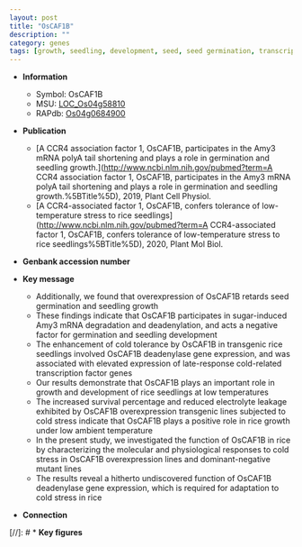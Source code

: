 ```yaml
---
layout: post
title: "OsCAF1B"
description: ""
category: genes
tags: [growth, seedling, development, seed, seed germination, transcription factor, seedlings, temperature, tolerance, cold tolerance, cold stress, stress, cold]
---
```


* **Information**  
    + Symbol: OsCAF1B  
    + MSU: [LOC_Os04g58810](http://rice.uga.edu/cgi-bin/ORF_infopage.cgi?orf=LOC_Os04g58810)  
    + RAPdb: [Os04g0684900](https://rapdb.dna.affrc.go.jp/locus/?name=Os04g0684900)  

* **Publication**  
    + [A CCR4 association factor 1, OsCAF1B, participates in the <a6><c1>Amy3 mRNA polyA tail shortening and plays a role in germination and seedling growth.](http://www.ncbi.nlm.nih.gov/pubmed?term=A CCR4 association factor 1, OsCAF1B, participates in the <a6><c1>Amy3 mRNA polyA tail shortening and plays a role in germination and seedling growth.%5BTitle%5D), 2019, Plant Cell Physiol.
    + [A CCR4-associated factor 1, OsCAF1B, confers tolerance of low-temperature stress to rice seedlings](http://www.ncbi.nlm.nih.gov/pubmed?term=A CCR4-associated factor 1, OsCAF1B, confers tolerance of low-temperature stress to rice seedlings%5BTitle%5D), 2020, Plant Mol Biol.

* **Genbank accession number**  

* **Key message**  
    + Additionally, we found that overexpression of OsCAF1B retards seed germination and seedling growth
    + These findings indicate that OsCAF1B participates in sugar-induced <a6><c1>Amy3 mRNA degradation and deadenylation, and acts a negative factor for germination and seedling development
    + The enhancement of cold tolerance by OsCAF1B in transgenic rice seedlings involved OsCAF1B deadenylase gene expression, and was associated with elevated expression of late-response cold-related transcription factor genes
    + Our results demonstrate that OsCAF1B plays an important role in growth and development of rice seedlings at low temperatures
    + The increased survival percentage and reduced electrolyte leakage exhibited by OsCAF1B overexpression transgenic lines subjected to cold stress indicate that OsCAF1B plays a positive role in rice growth under low ambient temperature
    + In the present study, we investigated the function of OsCAF1B in rice by characterizing the molecular and physiological responses to cold stress in OsCAF1B overexpression lines and dominant-negative mutant lines
    + The results reveal a hitherto undiscovered function of OsCAF1B deadenylase gene expression, which is required for adaptation to cold stress in rice

* **Connection**  

[//]: # * **Key figures**  


